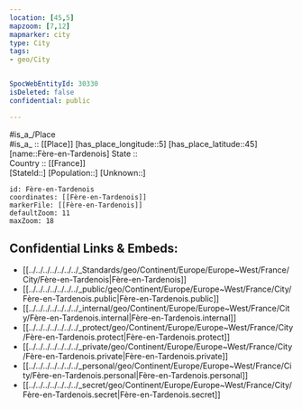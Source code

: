 ```yaml
---
location: [45,5] 
mapzoom: [7,12] 
mapmarker: city 
type: City
tags:
- geo/City


SpocWebEntityId: 30330
isDeleted: false
confidential: public

---
```

#is_a_/Place  
#is_a_ :: [[Place]] 
[has_place_longitude::5] 
[has_place_latitude::45] 
[name::Fère-en-Tardenois] 
State ::  
Country :: [[France]]  
[StateId::] 
[Population::] 
[Unknown::] 


```leaflet
id: Fère-en-Tardenois
coordinates: [[Fère-en-Tardenois]] 
markerFile: [[Fère-en-Tardenois]] 
defaultZoom: 11 
maxZoom: 18
```


## Confidential Links & Embeds: 
- [[../../../../../../../_Standards/geo/Continent/Europe/Europe~West/France/City/Fère-en-Tardenois|Fère-en-Tardenois]] 
- [[../../../../../../../_public/geo/Continent/Europe/Europe~West/France/City/Fère-en-Tardenois.public|Fère-en-Tardenois.public]] 
- [[../../../../../../../_internal/geo/Continent/Europe/Europe~West/France/City/Fère-en-Tardenois.internal|Fère-en-Tardenois.internal]] 
- [[../../../../../../../_protect/geo/Continent/Europe/Europe~West/France/City/Fère-en-Tardenois.protect|Fère-en-Tardenois.protect]] 
- [[../../../../../../../_private/geo/Continent/Europe/Europe~West/France/City/Fère-en-Tardenois.private|Fère-en-Tardenois.private]] 
- [[../../../../../../../_personal/geo/Continent/Europe/Europe~West/France/City/Fère-en-Tardenois.personal|Fère-en-Tardenois.personal]] 
- [[../../../../../../../_secret/geo/Continent/Europe/Europe~West/France/City/Fère-en-Tardenois.secret|Fère-en-Tardenois.secret]] 
